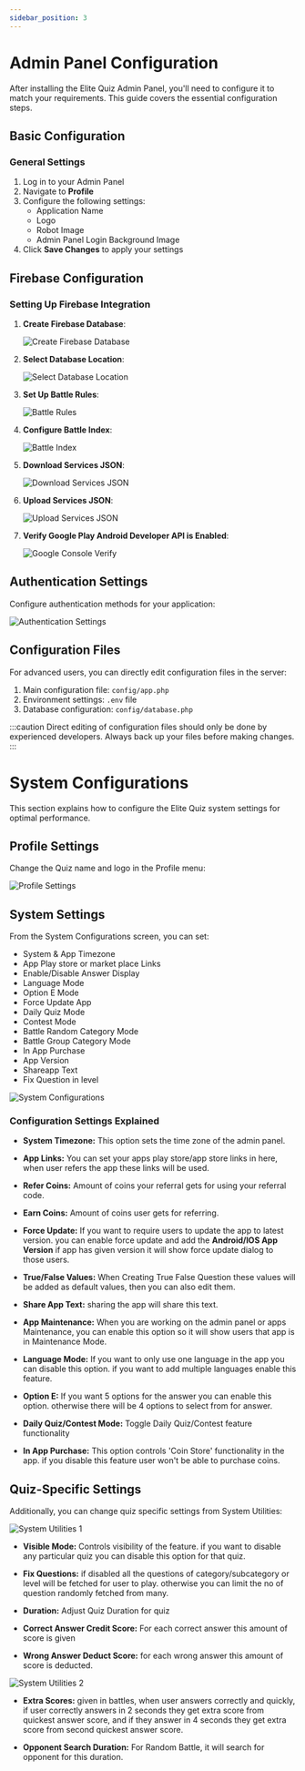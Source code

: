 ```yaml
---
sidebar_position: 3
---
```


# Admin Panel Configuration

After installing the Elite Quiz Admin Panel, you'll need to configure it to match your requirements. This guide covers the essential configuration steps.

## Basic Configuration

### General Settings

1. Log in to your Admin Panel
2. Navigate to **Profile**
3. Configure the following settings:
   - Application Name
   - Logo
   - Robot Image
   - Admin Panel Login Background Image
4. Click **Save Changes** to apply your settings

## Firebase Configuration

### Setting Up Firebase Integration

1. **Create Firebase Database**:

   ![Create Firebase Database](/img/panel/firebase_create_database.webp)

2. **Select Database Location**:

   ![Select Database Location](/img/panel/firebase_select_database_location.webp)

3. **Set Up Battle Rules**:

   ![Battle Rules](/img/panel/firebase_battle_rules.webp)

4. **Configure Battle Index**:

   ![Battle Index](/img/panel/firebase_battle_index.webp)

5. **Download Services JSON**:

   ![Download Services JSON](/img/panel/download_services_json.webp)

6. **Upload Services JSON**:

   ![Upload Services JSON](/img/panel/upload_services_json.webp)

7. **Verify Google Play Android Developer API is Enabled**:

   ![Google Console Verify](/img/panel/google_console_verify_play_android_developer_api_is_enabled.webp)

## Authentication Settings

Configure authentication methods for your application:

![Authentication Settings](/img/panel/authentication_settings.webp)

## Configuration Files

For advanced users, you can directly edit configuration files in the server:

1. Main configuration file: `config/app.php`
2. Environment settings: `.env` file
3. Database configuration: `config/database.php`

:::caution
Direct editing of configuration files should only be done by experienced developers. Always back up your files before making changes.
:::

# System Configurations

This section explains how to configure the Elite Quiz system settings for optimal performance.

## Profile Settings

Change the Quiz name and logo in the Profile menu:

![Profile Settings](/img/panel/profile.webp)

## System Settings

From the System Configurations screen, you can set:

- System & App Timezone
- App Play store or market place Links
- Enable/Disable Answer Display
- Language Mode
- Option E Mode
- Force Update App
- Daily Quiz Mode
- Contest Mode
- Battle Random Category Mode
- Battle Group Category Mode
- In App Purchase
- App Version
- Shareapp Text
- Fix Question in level

![System Configurations](/img/panel/system-configurations.webp)

### Configuration Settings Explained

- **System Timezone:** This option sets the time zone of the admin panel.

- **App Links:** You can set your apps play store/app store links in here, when user refers the app these links will be used.

- **Refer Coins:** Amount of coins your referral gets for using your referral code.

- **Earn Coins:** Amount of coins user gets for referring.

- **Force Update:** If you want to require users to update the app to latest version. you can enable force update and add the **Android/IOS App Version** if app has given version it will show force update dialog to those users.

- **True/False Values:** When Creating True False Question these values will be added as default values, then you can also edit them.

- **Share App Text:** sharing the app will share this text.

- **App Maintenance:** When you are working on the admin panel or apps Maintenance, you can enable this option so it will show users that app is in Maintenance Mode.

- **Language Mode:** If you want to only use one language in the app you can disable this option. if you want to add multiple languages enable this feature.

- **Option E:** If you want 5 options for the answer you can enable this option. otherwise there will be 4 options to select from for answer.

- **Daily Quiz/Contest Mode:** Toggle Daily Quiz/Contest feature functionality

- **In App Purchase:** This option controls 'Coin Store' functionality in the app. if you disable this feature user won't be able to purchase coins.

## Quiz-Specific Settings

Additionally, you can change quiz specific settings from System Utilities:

![System Utilities 1](/img/panel/system_utilities.webp)

- **Visible Mode:** Controls visibility of the feature. if you want to disable any particular quiz you can disable this option for that quiz.

- **Fix Questions:** if disabled all the questions of category/subcategory or level will be fetched for user to play. otherwise you can limit the no of question randomly fetched from many.

- **Duration:** Adjust Quiz Duration for quiz

- **Correct Answer Credit Score:** For each correct answer this amount of score is given

- **Wrong Answer Deduct Score:** for each wrong answer this amount of score is deducted.

![System Utilities 2](/img/panel/system_utilities.webp)

- **Extra Scores:** given in battles, when user answers correctly and quickly, if user correctly answers in 2 seconds they get extra score from quickest answer score, and if they answer in 4 seconds they get extra score from second quickest answer score.

- **Opponent Search Duration:** For Random Battle, it will search for opponent for this duration.
